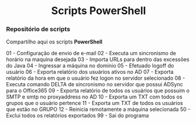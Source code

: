 <h1 align="center">Scripts PowerShell</h1>

### Repositório de scripts
Compartilho aqui os scripts **PowerShell**

01 - Configuração de envio de e-mail 
02 - Executa um sincronismo de horário na maquina desejada 
03 - Importa URLs para dentro das excessões do Java 
04 - Ingressar a máquina no dominio 
05 - Efetuado logoff do usuário 
06 - Exporta relatório dos usuários ativos no AD 
07 - Exporta relatório da hora em que o usuário fez logon no servidor selecionado 
08 - Executa comando DELTA de sincronismo no servidor que possui ADSync para o Office365 
09 - Exporta relatório de todos os usuários que possuim o SMTP e smtp no proxyaddress no AD 
10 - Exporta um TXT com todos os grupos que o usuário pertence 
11 - Exporta um TXT de todos os usuários que estão no GRUPO 
12 - Reinicia remotamente a máquina selecionada 
50 - Exclui todos os relatórios exportados 
99 - Sai do programa
